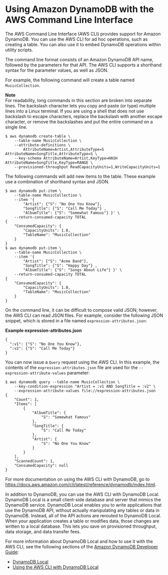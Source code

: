 # Using Amazon DynamoDB with the AWS Command Line Interface<a name="cli-dynamodb"></a>

The AWS Command Line Interface \(AWS CLI\) provides support for Amazon DynamoDB\. You can use the AWS CLI for ad hoc operations, such as creating a table\. You can also use it to embed DynamoDB operations within utility scripts\.

The command line format consists of an Amazon DynamoDB API name, followed by the parameters for that API\. The AWS CLI supports a shorthand syntax for the parameter values, as well as JSON\.

For example, the following command will create a table named `MusicCollection`\. 

**Note**  
For readability, long commands in this section are broken into separate lines\. The backslash character lets you copy and paste \(or type\) multiple lines into a Linux terminal\. If you are using a shell that does not use backslash to escape characters, replace the backslash with another escape character, or remove the backslashes and put the entire command on a single line\.

```
$ aws dynamodb create-table \
    --table-name MusicCollection \
    --attribute-definitions \
        AttributeName=Artist,AttributeType=S AttributeName=SongTitle,AttributeType=S \
    --key-schema AttributeName=Artist,KeyType=HASH AttributeName=SongTitle,KeyType=RANGE \
    --provisioned-throughput ReadCapacityUnits=1,WriteCapacityUnits=1
```

The following commands will add new items to the table\. These example use a combination of shorthand syntax and JSON\.

```
$ aws dynamodb put-item \
    --table-name MusicCollection \
    --item '{
        "Artist": {"S": "No One You Know"},
        "SongTitle": {"S": "Call Me Today"} ,
        "AlbumTitle": {"S": "Somewhat Famous"} }' \
    --return-consumed-capacity TOTAL
{
    "ConsumedCapacity": {
        "CapacityUnits": 1.0,
        "TableName": "MusicCollection"
    }
}
$ aws dynamodb put-item \
    --table-name MusicCollection \
    --item '{ 
        "Artist": {"S": "Acme Band"}, 
        "SongTitle": {"S": "Happy Day"} , 
        "AlbumTitle": {"S": "Songs About Life"} }' \
    --return-consumed-capacity TOTAL
{
    "ConsumedCapacity": {
        "CapacityUnits": 1.0,
        "TableName": "MusicCollection"
    }
}
```

On the command line, it can be difficult to compose valid JSON; however, the AWS CLI can read JSON files\. For example, consider the following JSON snippet, which is stored in a file named `expression-attributes.json`:

**Example expression\-attributes\.json**  

```
{
  ":v1": {"S": "No One You Know"},
  ":v2": {"S": "Call Me Today"}
}
```

You can now issue a `Query` request using the AWS CLI\. In this example, the contents of the `expression-attributes.json` file are used for the `--expression-attribute-values` parameter:

```
$ aws dynamodb query --table-name MusicCollection \
    --key-condition-expression "Artist = :v1 AND SongTitle = :v2" \
    --expression-attribute-values file://expression-attributes.json
{
    "Count": 1,
    "Items": [
        {
            "AlbumTitle": {
                "S": "Somewhat Famous"
            },
            "SongTitle": {
                "S": "Call Me Today"
            },
            "Artist": {
                "S": "No One You Know"
            }
        }
    ],
    "ScannedCount": 1,
    "ConsumedCapacity": null
}
```

For more documentation on using the AWS CLI with DynamoDB, go to [https://docs\.aws\.amazon\.com/cli/latest/reference/dynamodb/index\.html](https://docs.aws.amazon.com/cli/latest/reference/dynamodb/index.html)\.

In addition to DynamoDB, you can use the AWS CLI with DynamoDB Local\. DynamoDB Local is a small client\-side database and server that mimics the DynamoDB service\. DynamoDB Local enables you to write applications that use the DynamoDB API, without actually manipulating any tables or data in DynamoDB\. Instead, all of the API actions are rerouted to DynamoDB Local\. When your application creates a table or modifies data, those changes are written to a local database\. This lets you save on provisioned throughput, data storage, and data transfer fees\.

For more information about DynamoDB Local and how to use it with the AWS CLI, see the following sections of the [Amazon DynamoDB Developer Guide](https://docs.aws.amazon.com/amazondynamodb/latest/developerguide/):
+ [DynamoDB Local](https://docs.aws.amazon.com/amazondynamodb/latest/developerguide/Tools.DynamoDBLocal.html)
+ [Using the AWS CLI with DynamoDB Local](https://docs.aws.amazon.com/amazondynamodb/latest/developerguide/Tools.CLI.html#UsingWithDDBLocal)